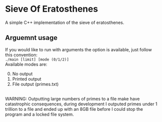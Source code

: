 # Sieve Of Eratosthenes
A simple C++ implementation of the sieve of eratosthenes.
## Arguemnt usage
If you would like to run with arguments the option is available, just follow this convention:<br />
`./main [limit] [mode (0/1/2)]`<br />
Available modes are:
<ol start="0">
  <li>No output</li>
  <li>Printed output</li>
  <li>File output (primes.txt)</li>
</ol><br />
WARNING: Outputting large numbers of primes to a file make have catastrophic consequences, during development I outputed primes under 1 trillion to a file and ended up with an 8GB file before I could stop the program and a locked file system.
